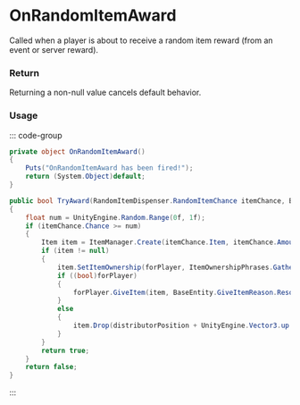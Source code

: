 # OnRandomItemAward
<Badge type="info" text="Resource"/><Badge type="danger" text="Carbon Compatible"/><Badge type="warning" text="Oxide Compatible"/>
Called when a player is about to receive a random item reward (from an event or server reward).

### Return
Returning a non-null value cancels default behavior.

### Usage
::: code-group
```csharp [Example]
private object OnRandomItemAward()
{
	Puts("OnRandomItemAward has been fired!");
	return (System.Object)default;
}
```
```csharp [Source — Assembly-CSharp @ RandomItemDispenser]
public bool TryAward(RandomItemDispenser.RandomItemChance itemChance, BasePlayer forPlayer, UnityEngine.Vector3 distributorPosition)
{
	float num = UnityEngine.Random.Range(0f, 1f);
	if (itemChance.Chance >= num)
	{
		Item item = ItemManager.Create(itemChance.Item, itemChance.Amount, 0uL);
		if (item != null)
		{
			item.SetItemOwnership(forPlayer, ItemOwnershipPhrases.GatheredPhrase);
			if ((bool)forPlayer)
			{
				forPlayer.GiveItem(item, BaseEntity.GiveItemReason.ResourceHarvested);
			}
			else
			{
				item.Drop(distributorPosition + UnityEngine.Vector3.up * 0.5f, UnityEngine.Vector3.up);
			}
		}
		return true;
	}
	return false;
}

```
:::

